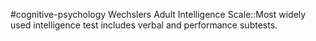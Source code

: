 #cognitive-psychology 
Wechslers Adult Intelligence Scale::Most widely used intelligence test includes verbal and performance subtests.
<!--SR:!2024-04-09,1,210-->